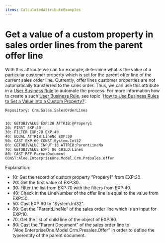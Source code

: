 ```yaml
---
items: CalculatedAttributeExamples
---
```


# Get a value of a custom property in sales order lines from the parent offer line

With this attribute we can for example, determine what is the value of a particular customer property which is set for the parent  offer line of the current sales order line. Currently, offer lines customer properties are not automatically transferred to the sales order. Thus, we can use this attribute in a [User Business Rule](https://docs.erp.net/tech/user-business-rules-35586099.html) to automate the process. For more information how to create a such [User Business Rule](https://docs.erp.net/tech/user-business-rules-35586099.html), see topic '[How to Use Business Rules to Set a Value into a Custom Property?](https://docs.erp.net/tech/how-to-use-business-rules-to-set-a-value-into-a-custom-property-57344004.html)'.



```
Repository: Crm.Sales.SalesOrderLines
```

```
                    
10: GETOBJVALUE EXP:20 ATTRIB:@Propery1                 
20: FIRST EXP:30                                                       
30: FILTER EXP:70 EXP:40                               
40: EQUAL ATTRIB:LineNo EXP:50                   
50: CAST EXP:60 CONST:System.Int32                          
60: GETOBJVALUE INPUT:10 ATTRIB:ParentLineNo                        
70: GETOBJVALUE EXP: 80 CHILD:Lines                          
80: CAST REF:ParentDocument CONST:Aloe.EnterpriseOne.Model.Crm.Presales.Offer                
```



Explanation:

- 10: Get the record of custom property "Propery1" from EXP:20. 
- 20: Get the first value of EXP:30.
- 30: Filter the list from EXP:70 with the filters from EXP:40.
- 40: Check in the LineNumber of the offer line is equal to the value from EXP:50.
- 50: Cast EXP:60 to "System.Int32".
- 60: Get the ”ParentLineNo“ of the sales order line which is an input for EXP:10.
- 70: Get the list of child line of the object of EXP:80.
- 80: Cast the “Parent Document” of the sales order line to "Aloe.EnterpriseOne.Model.Crm.Presales.Offer" in order to define the type/entity of the parent document.

